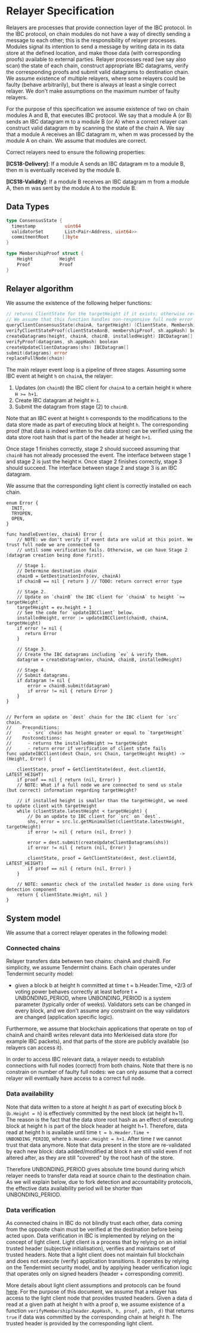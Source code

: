 # Relayer Specification

Relayers are processes that provide connection layer of the IBC protocol. In the IBC protocol, on chain
modules do not have a way of directly sending a message to each other; this is the responsibility of relayer
processes. Modules signal its intention to send a message by writing data in its data store at the
defined location, and make those data (with corresponding proofs) available to external parties.
Relayer processes read (we say also scan) the state of each chain, construct appropriate IBC datagrams,
verify the corresponding proofs and submit valid datagrams to destination chain.   
We assume existence of multiple relayers, where some relayers could be faulty (behave arbitrarily),
but there is always at least a single correct relayer. We don't make assumptions on the maximum number of 
faulty relayers.

For the purpose of this specification we assume existence of two on chain modules A and B, that executes
IBC protocol. We say that a module A (or B) sends an IBC datagram m to a module B (or A) when a correct
relayer can construct valid datagram m by scanning the state of the chain A. We say that a module A receives
an IBC datagram m, when m was processed by the module A on chain. We assume that modules
are correct.    

Correct relayers need to ensure the following properties:

**[ICS18-Delivery]**: If a module A sends an IBC datagram m to a module B, then m is
eventually received by the module B.

**[ICS18-Validity]**: If a module B receives an IBC datagram m from a module A, 
then m was sent by the module A to the module B.

## Data Types

```go
type ConsensusState {
  timestamp           uint64
  validatorSet        List<Pair<Address, uint64>>
  commitmentRoot     []byte
}
```

```go
type MembershipProof struct {
    Height          Height
    Proof           Proof	
}
```

## Relayer algorithm

We assume the existence of the following helper functions:

```go
// returns ClientState for the targetHeight if it exists; otherwise returns ClientState at the latest height.
// We assume that this function handles non-responsive full node error by switching to a different full node.
queryClientConsensusState(chainA, targetHeight) (ClientState, MembershipProof)
verifyClientStateProof(clientStateAonB, membershipProof, sh.appHash) boolean
createDatagrams(height, chainA, chainB, installedHeight) IBCDatagram[]
verifyProof(datagrams, sh.appHash) boolean
createUpdateClientDatagrams(shs) IBCDatagram[]
submit(datagrams) error
replaceFullNode(chain)   
```

The main relayer event loop is a pipeline of three stages. Assuming some IBC event at height `h` on `chainA`, 
the relayer:

1. Updates (on `chainB`) the IBC client for `chainA` to a certain height `H` where `H >= h+1`.
2. Create IBC datagram at height `H-1`.
3. Submit the datagram from stage (2) to `chainB`.

Note that an IBC event at height `h` corresponds to the modifications to the data store made as part of executing
block at height `h`. The corresponding proof (that data is indeed written to the data store) can be verified using
the data store root hash that is part of the header at height `h+1`.

Once stage 1 finishes correctly, stage 2 should succeed assuming that `chainB` has not already processed the event. The 
interface between stage 1 and stage 2 is just the height `H`. Once stage 2 finishes correctly, stage 3 should 
succeed. The interface between stage 2 and stage 3 is an IBC datagram.

We assume that the corresponding light client is correctly installed on each chain.

```golang
enum Error {
  INIT,
  TRYOPEN,
  OPEN,
}
``` 

```golang
func handleEvent(ev, chainA) Error {
    // NOTE: we don't verify if event data are valid at this point. We trust full node we are connected to
    // until some verification fails. Otherwise, we can have Stage 2 (datagram creation being done first).
    
    // Stage 1.
    // Determine destination chain
    chainB = GetDestinationInfo(ev, chainA) 
    if chainB == nil { return } // TODO: return correct error type  

    // Stage 2.
    // Update on `chainB` the IBC client for `chainA` to height `>= targetHeight`.
    targetHeight = ev.height + 1
    // See the code for `updateIBCClient` below.
    installedHeight, error := updateIBCClient(chainB, chainA, targetHeight)
    if error != nil {
       return Error
    }

    // Stage 3.
    // Create the IBC datagrams including `ev` & verify them.
    datagram = createDatagram(ev, chainA, chainB, installedHeight)
    
    // Stage 4.
    // Submit datagrams.
    if datagram != nil {
        error = chainB.submit(datagram)
        if error != nil { return Error } 
    }   
}


// Perform an update on `dest` chain for the IBC client for `src` chain.
//    Preconditions:
//      - `src` chain has height greater or equal to `targetHeight`
//    Postconditions:
//      - returns the installedHeight >= targetHeight
//      - return error if verification of client state fails
func updateIBCClient(dest Chain, src Chain, targetHeight Height) -> (Height, Error) {
    
    clientState, proof = GetClientState(dest, dest.clientId, LATEST_HEIGHT)
    if proof == nil { return (nil, Error) } 
    // NOTE: What if a full node we are connected to send us stale (but correct) information regarding targetHeight?
    
    // if installed height is smaller than the targetHeight, we need to update client with targetHeight
    while (clientState.latestHeight < targetHeight) {
        // Do an update to IBC client for `src` on `dest`.
        shs, error = src.lc.getMinimalSet(clientState.latestHeight, targetHeight)
        if error != nil { return (nil, Error) }    
    
        error = dest.submit(createUpdateClientDatagrams(shs))
        if error != nil { return (nil, Error) } 
        
        clientState, proof = GetClientState(dest, dest.clientId, LATEST_HEIGHT)
        if proof == nil { return (nil, Error) }    
    }
    
    // NOTE: semantic check of the installed header is done using fork detection component
    return { clientState.Height, nil }        
}
```

## System model

We assume that a correct relayer operates in the following model:

### Connected chains

Relayer transfers data between two chains: chainA and chainB. For simplicity, we assume Tendermint chains. 
Each chain operates under Tendermint security model:
- given a block b at height h committed at time t = b.Header.Time, +2/3 of voting power behaves correctly
at least before t + UNBONDING_PERIOD, where UNBONDING_PERIOD is a system parameter (typically order of weeks).
Validators sets can be changed in every block, and we don't assume any constraint on the way validators are changed
(application specific logic).  

Furthermore, we assume that blockchain applications that operate on top of chainA and chainB writes
relevant data into Merkleised data store (for example IBC packets), and that parts of the store are publicly
available (so relayers can access it). 

In order to access IBC relevant data, a relayer needs to establish connections with full nodes (correct) from 
both chains. Note that there is no constrain on number of faulty full nodes: we can only assume that a correct relayer
will eventually have access to a correct full node. 

### Data availability

Note that data written to a store at height *h* as part of executing block *b* (`b.Height = h`) is effectively committed by 
the next block (at height h+1). The reason is the fact that the data store root hash as an effect of executing block at 
height h is part of the block header at height h+1. Therefore, data read at height h is available until time 
`t = b.Header.Time + UNBONDING_PERIOD`, where `b.Header.Height = h+1`. After time *t* we cannot trust that data anymore.
Note that data present in the store are re-validated by each new block: data added/modified at block *h* are still 
valid even if not altered after, as they are still "covered" by the root hash of the store. 

Therefore UNBONDING_PERIOD gives absolute time bound during which relayer needs to transfer data read at source chain
to the destination chain. As we will explain below, due to fork detection and accountability protocols, the effective 
data availability period will be shorter than UNBONDING_PERIOD. 

### Data verification

As connected chains in IBC do not blindly trust each other, data coming from the opposite chain must be verified at
the destination before being acted upon. Data verification in IBC is implemented by relying on the concept of light client.
Light client is a process that by relying on an initial trusted header (subjective initialisation), verifies and maintains 
set of trusted headers. Note that a light client does not maintain full blockchain and does not execute (verify) application
transitions. It operates by relying on the Tendermint security model, and by applying header verification logic that operates
only on signed headers (header + corresponding commit). 

More details about light client assumptions and protocols can be found 
[here](https://github.com/tendermint/spec/tree/master/rust-spec/lightclient). For the purpose of this document, we assume
that a relayer has access to the light client node that provides trusted headers.
Given a data d read at a given path at height h with a proof p, we assume existence of a function 
`verifyMembership(header.AppHash, h, proof, path, d)` that returns `true` if data was committed by the corresponding
chain at height *h*. The trusted header is provided by the corresponding light client. 
  

  
     


 

